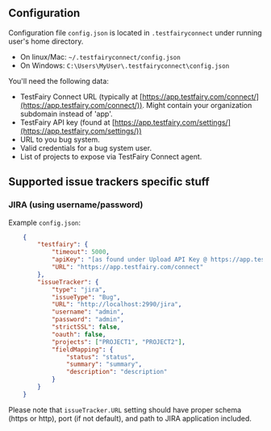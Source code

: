 
## Configuration

Configuration file `config.json` is located in `.testfairyconnect` under running user's home directory. 

- On linux/Mac: `~/.testfairyconnect/config.json`
- On Windows: `C:\Users\MyUser\.testfairyconnect\config.json`

You'll need the following data:

* TestFairy Connect URL (typically at [https://app.testfairy.com/connect/](https://app.testfairy.com/connect/)). 
Might contain your organization subdomain instead of 'app'.
* TestFairy API key (found at [https://app.testfairy.com/settings/](https://app.testfairy.com/settings/))
* URL to you bug system.
* Valid credentials for a bug system user.
* List of projects to expose via TestFairy Connect agent.

## Supported issue trackers specific stuff

### JIRA (using username/password)

Example ```config.json```:
   
```json
    {
        "testfairy": {
            "timeout": 5000,
            "apiKey": "[as found under Upload API Key @ https://app.testfairy.com/settings]",
            "URL": "https://app.testfairy.com/connect"
        },
        "issueTracker": {
            "type": "jira",
            "issueType": "Bug",
            "URL": "http://localhost:2990/jira",
            "username": "admin",
            "password": "admin",
            "strictSSL": false,
            "oauth": false,
            "projects": ["PROJECT1", "PROJECT2"],
            "fieldMapping": {
                "status": "status",
                "summary": "summary",
                "description": "description"
            }
        }
    }
```
Please note that `issueTracker.URL` setting  should have proper schema (https or http), port (if not default), and path to JIRA application included.
